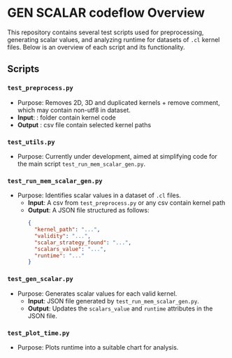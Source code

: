 # GEN SCALAR codeflow Overview

This repository contains several test scripts used for preprocessing, generating scalar values, and analyzing runtime for datasets of `.cl` kernel files. Below is an overview of each script and its functionality.

## Scripts

### `test_preprocess.py`
- Purpose: Removes 2D, 3D and duplicated kernels + remove comment, which may contain non-utf8 in dataset.
- **Input**: : folder contain kernel code
- **Output** : csv file contain selected kernel paths

### `test_utils.py`
- Purpose: Currently under development, aimed at simplifying code for the main script `test_run_mem_scalar_gen.py`.

### `test_run_mem_scalar_gen.py`
- Purpose: Identifies scalar values in a dataset of `.cl` files.
  - **Input**: A csv from `test_preprocess.py` or any csv contain kernel path
  - **Output**: A JSON file structured as follows:
    ```json
    {
      "kernel_path": "...",
      "validity": "...",
      "scalar_strategy_found": "...",
      "scalars_value": "...",
      "runtime": "..." 
    }
    ```

### `test_gen_scalar.py`
- Purpose: Generates scalar values for each valid kernel.
  - **Input**: JSON file generated by `test_run_mem_scalar_gen.py`.
  - **Output**: Updates the `scalars_value` and `runtime` attributes in the JSON file.

### `test_plot_time.py`
- Purpose: Plots runtime into a suitable chart for analysis.
